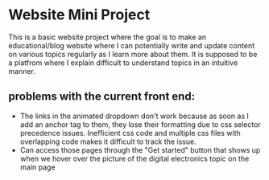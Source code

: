 # Website Mini Project

This is a basic website project where the goal is to make an educational/blog website where I can potentially write and update content on various topics regularly as I learn more about them. It is supposed to be a platfrom where I explain difficult to understand topics in an intuitive manner.

## problems with the current front end:

<ul>
<li>The links in the animated dropdown don't work because as soon as I add an anchor tag to them, they lose their formatting due to css selector precedence issues. Inefficient css code and multiple css files with overlapping code makes it difficult to track the issue.</li>
<li>Can access those pages through the "Get started" button that shows up when we hover over the picture of the digital electronics topic on the main page</li>
</ul>

